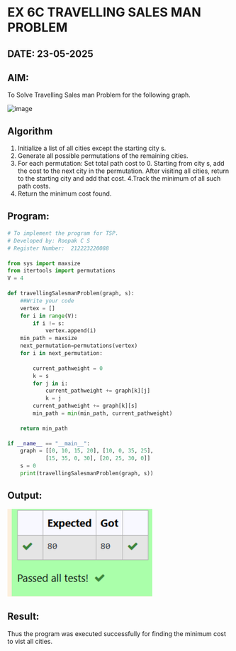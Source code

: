 # EX 6C TRAVELLING SALES MAN PROBLEM

## DATE: 23-05-2025

## AIM:

To Solve Travelling Sales man Problem for the following graph.

![image](https://github.com/user-attachments/assets/653921a4-3d7b-4691-9b41-735e80f7af0b)

## Algorithm

1. Initialize a list of all cities except the starting city s.
2. Generate all possible permutations of the remaining cities.
3. For each permutation:
   Set total path cost to 0.
   Starting from city s, add the cost to the next city in the permutation.
   After visiting all cities, return to the starting city and add that cost.
   4.Track the minimum of all such path costs.
4. Return the minimum cost found.

## Program:

```python
# To implement the program for TSP.
# Developed by: Roopak C S
# Register Number:  212223220088

from sys import maxsize
from itertools import permutations
V = 4

def travellingSalesmanProblem(graph, s):
    ##Write your code
    vertex = []
    for i in range(V):
        if i != s:
            vertex.append(i)
    min_path = maxsize
    next_permutation=permutations(vertex)
    for i in next_permutation:

        current_pathweight = 0
        k = s
        for j in i:
            current_pathweight += graph[k][j]
            k = j
        current_pathweight += graph[k][s]
        min_path = min(min_path, current_pathweight)

    return min_path

if __name__ == "__main__":
    graph = [[0, 10, 15, 20], [10, 0, 35, 25],
            [15, 35, 0, 30], [20, 25, 30, 0]]
    s = 0
    print(travellingSalesmanProblem(graph, s))
```

## Output:

![alt text](image-3.png)

## Result:

Thus the program was executed successfully for finding the minimum cost to vist all cities.
